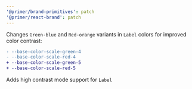 ```yaml
---
'@primer/brand-primitives': patch
'@primer/react-brand': patch
---
```


Changes `Green-blue` and `Red-orange` variants in `Label` colors for improved color contrast:

```diff
- --base-color-scale-green-4
- --base-color-scale-red-4
+ --base-color-scale-green-5
+ --base-color-scale-red-5
```

Adds high contrast mode support for `Label`
